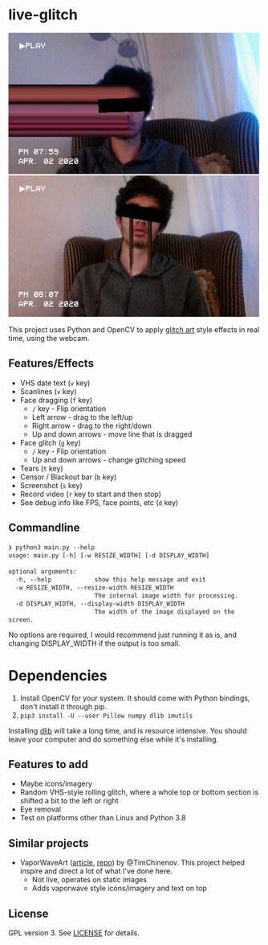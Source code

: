 # live-glitch

![Example screenshot](./screenshot.jpg)
![Second example screenshot](./screenshot2.jpg)

This project uses Python and OpenCV to apply [glitch art](https://en.wikipedia.org/wiki/Glitch_art)
style effects in real time, using the webcam.

## Features/Effects
- VHS date text (`v` key)
- Scanlines (`v` key)
- Face dragging (`f` key)
  - `/` key - Flip orientation
  - Left arrow - drag to the left/up
  - Right arrow - drag to the right/down
  - Up and down arrows - move line that is dragged
- Face glitch (`g` key)
  - `/` key - Flip orientation
  - Up and down arrows - change glitching speed
- Tears (`t` key)
- Censor / Blackout bar (`b` key)
- Screenshot (`s` key)
- Record video (`r` key to start and then stop)
- See debug info like FPS, face points, etc (`d` key)

## Commandline
```
❯ python3 main.py --help
usage: main.py [-h] [-w RESIZE_WIDTH] [-d DISPLAY_WIDTH]

optional arguments:
  -h, --help            show this help message and exit
  -w RESIZE_WIDTH, --resize-width RESIZE_WIDTH
                        The internal image width for processing.
  -d DISPLAY_WIDTH, --display-width DISPLAY_WIDTH
                        The width of the image displayed on the screen.
```
No options are required, I would recommend just running it as is, and changing
DISPLAY_WIDTH if the output is too small.

# Dependencies
1. Install OpenCV for your system. It should come with Python bindings, don't install it through pip.
2. `pip3 install -U --user Pillow numpy dlib imutils`

Installing [dlib](http://dlib.net) will take a long time, and is resource intensive. You should leave
your computer and do something else while it's installing.

## Features to add
- Maybe icons/imagery
- Random VHS-style rolling glitch, where a whole top or bottom section is shifted a bit to the left or right
- Eye removal
- Test on platforms other than Linux and Python 3.8

## Similar projects
- VaporWaveArt ([article](https://towardsdatascience.com/computer-vision-for-vaporwave-art-32a330c827ee), [repo](https://github.com/TimChinenov/VaporWaveArt))
by @TimChinenov. This project helped inspire and direct a lot of what I've done here.
  - Not live, operates on static images
  - Adds vaporwave style icons/imagery and text on top

## License
GPL version 3. See [LICENSE](./LICENSE) for details.
